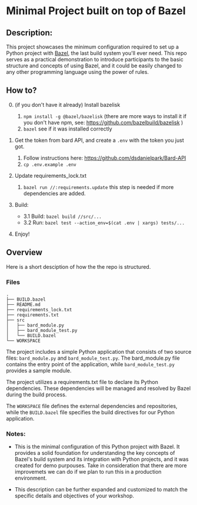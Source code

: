 # Minimal Project built on top of Bazel

## Description:
This project showcases the minimum configuration required to set up a Python project with [Bazel](https://bazel.build/), the last build system you'll ever need. This repo serves as a practical demonstration to introduce participants to the basic structure and concepts of using Bazel, and it could be easily changed to any other programming language using the power of rules.

## How to?
0. (if you don't have it already) Install bazelisk
    1. `npm install -g @bazel/bazelisk` (there are more ways to install it if you don't have npm, see: https://github.com/bazelbuild/bazelisk )
    2. `bazel` see if it was installed correctly
1. Get the token from bard API, and create a `.env` with the token you just got.
    1. Follow instructions here: https://github.com/dsdanielpark/Bard-API
    2. `cp .env.example .env`
2. Update requirements_lock.txt
    1. `bazel run //:requirements.update` this step is needed if more dependencies are added.
3. Build:
    - 3.1 Build: `bazel build //src/...`
    - 3.2 Run: `bazel test --action_env=$(cat .env | xargs) tests/...`

4. Enjoy!


## Overview
Here is a short desciption of how the the repo is structured.

### Files
```
.
├── BUILD.bazel
├── README.md
├── requirements_lock.txt
├── requirements.txt
├── src
│   ├── bard_module.py
│   ├── bard_module_test.py
│   └── BUILD.bazel
└── WORKSPACE
```

The project includes a simple Python application that consists of two source files: `bard_module.py` and `bard_module_test.py`. 
The bard_module.py file contains the entry point of the application, while `bard_module_test.py` provides a sample module.

The project utilizes a requirements.txt file to declare its Python dependencies. These dependencies will be managed and resolved by Bazel during the build process.

The `WORKSPACE` file defines the external dependencies and repositories, while the `BUILD.bazel` file specifies the build directives for our Python application.

### Notes:

- This is the minimal configuration of this Python project with Bazel. It provides a solid foundation for understanding the key concepts of Bazel's build system and its integration with Python projects, and it was created for demo purpouses. Take in consideration that there are more improvemets we can do if we plan to run this in a production environment.

- This description can be further expanded and customized to match the specific details and objectives of your workshop.
